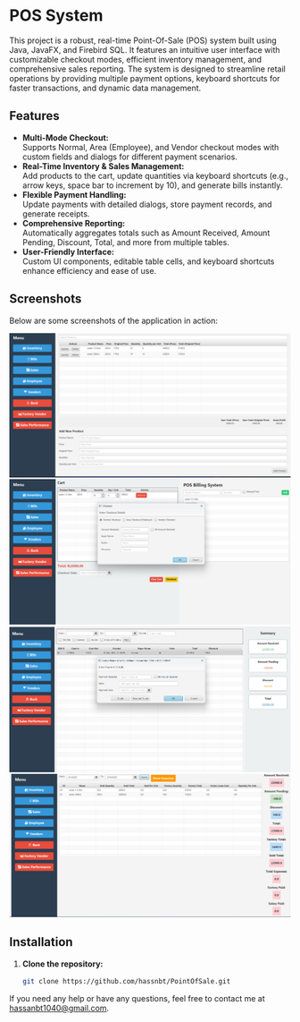 # POS System

This project is a robust, real-time Point-Of-Sale (POS) system built using Java, JavaFX, and Firebird SQL. It features an intuitive user interface with customizable checkout modes, efficient inventory management, and comprehensive sales reporting. The system is designed to streamline retail operations by providing multiple payment options, keyboard shortcuts for faster transactions, and dynamic data management.

## Features

- **Multi-Mode Checkout:**  
  Supports Normal, Area (Employee), and Vendor checkout modes with custom fields and dialogs for different payment scenarios.
- **Real-Time Inventory & Sales Management:**  
  Add products to the cart, update quantities via keyboard shortcuts (e.g., arrow keys, space bar to increment by 10), and generate bills instantly.
- **Flexible Payment Handling:**  
  Update payments with detailed dialogs, store payment records, and generate receipts.
- **Comprehensive Reporting:**  
  Automatically aggregates totals such as Amount Received, Amount Pending, Discount, Total, and more from multiple tables.
- **User-Friendly Interface:**  
  Custom UI components, editable table cells, and keyboard shortcuts enhance efficiency and ease of use.

## Screenshots

Below are some screenshots of the application in action:

![POS Screenshot 1](images/pos1.png)
![POS Screenshot 2](images/pos2.png)
![POS Screenshot 3](images/pos3.png)
![POS Screenshot 4](images/pos4.png)

## Installation

1. **Clone the repository:**
   ```bash
   git clone https://github.com/hassnbt/PointOfSale.git

If you need any help or have any questions, feel free to contact me at hassanbt1040@gmail.com.

   

